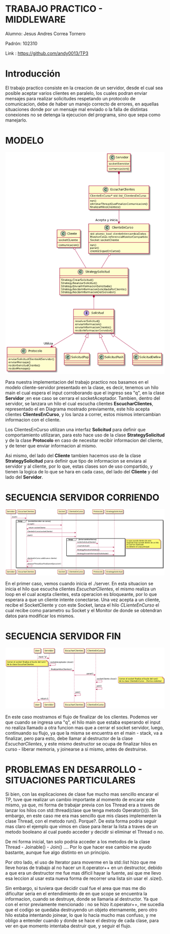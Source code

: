  # TRABAJO PRACTICO - MIDDLEWARE
 
Alumno: Jesus Andres Correa Tornero

Padrón: 102310

Link : https://github.com/andy0013/TP3


# Introducción

El trabajo practico consiste en la creacion de un servidor, desde el cual sea posible aceptar varios clientes en paralelo, los cuales podran enviar mensajes para realizar solicitudes respetando un protocolo de comunicacion, debe de haber un manejo correcto de errores, en aquellas situaciones donde por un mensaje mal enviado o la falla de distintas conexiones no se detenga la ejecucion del programa, sino que sepa como manejarlo.

# MODELO

 
 ![model](imagenes/primer-modelo.png)


 Para nuestra implementacion del trabajo practico nos basamos en el modelo cliente-servidor presentado en la clase, es decir, tenemos un hilo main el cual espera el input corroborando que el ingreso sea "q", en la clase **Servidor** ;en ese caso se cerrara el socketAceptador. 
 Tambien, dentro del servidor, se lanzara un hilo el cual escucha clientes **EscucharClientes**, representado el en Diagrama mostrado previamente, este hilo acepta clientes **ClientesEnCurso**, y los lanza a correr, estos mismos intercambian informacion con el cliente.
 
 Los ClientesEnCurso utilizan una interfaz **Solicitud** para definir que comportamiento utilizaran, para esto hace uso de la clase **StrategySolicitud** y de la clase **Protocolo** en caso de necesitar recibir informacion del cliente, y de tener que enviar informacion al mismo. 

Asi mismo, del lado del **Cliente** tambien hacemos uso de la clase **StrategySolicitud** para definir que tipo de informacion se enviara al servidor y al cliente, por lo que, estas clases son de uso compartido, y tienen la logica de lo que se hara en cada caso, del lado del __Cliente__ y del lado del __Servidor__.


# SECUENCIA SERVIDOR CORRIENDO


 ![model](imagenes/secuencia2.png)


En el primer caso, vemos cuando inicia el ./server. En esta situacion se inicia el hilo que escucha clientes *EscucharClientes*, el mismo realiza un loop en el cual acepta clientes, esta operacion es bloqueante, por lo que esperara a que un cliente intente conectarse. Una vez acepta a un cliente, recibe el SocketCliente y con este Socket, lanza el hilo *CLienteEnCurso* el cual recibe como parametro su Socket y el Monitor de donde se obtendran datos para modificar los mismos.


# SECUENCIA SERVIDOR FIN

 ![model](imagenes/secuencia.png)

En este caso mostramos el flujo de finalizar de los clientes. Podemos ver que cuando se ingresa una "q", el hilo main que estaba esperando el input no realiza llamado a otra funcion mas que a cerrar el socket servidor, luego, continuando su flujo, ya que la misma se encuentra en el main - stack, va a finalizar, pero para esto, debe llamar al destructor de la clase *EscucharClientes*, y este mismo destructor se ocupa de finalizar hilos en curso - liberar memoria, y joinearse a si mismo, antes de destruirse. 


# PROBLEMAS EN DESARROLLO - SITUACIONES PARTICULARES

Si bien, con las explicaciones de clase fue mucho mas sencillo encarar el TP, tuve que realizar un cambio importante al momento de encarar este mismo, ya que, mi forma de trabajar previa con los Thread era a traves de lanzar los hilos con std::thread(clase que tenga metodo Operator()()). Sin embargo, en este caso me era mas sencillo que mis clases implementen la clase Thread, con el metodo run(). Porque?.
De esta forma podria seguir mas claro el ejemplo que vimos en clase para iterar la lista a traves de un metodo booleano al cual puedo acceder y decidir si eliminar el Thread o no. 

De mi forma inicial, tan solo podria acceder a los metodos de la clase Thread - Joinable() - Join() .... Por lo que hacer ese cambio me ayudo bastante, aunque fue algo distinto en un principio.

Por otro lado, el uso de Iterator para moverme en la std::list hizo que me lleve horas de trabajo al no hacer un it.operator++ en un destructor, debido a que era un destructor me fue mas dificil hayar la fuente, asi que me llevo esa leccion al usar esta nueva forma de recorrer una lista sin usar el .size().

Sin embargo, si tuviera que decidir cual fue el area que mas me dio dificultar seria en el entendimiento de en que scope se encuentra la informacion, cuando se destruye, donde se llamaria al destructor. Ya que con el error previamente mencionado : no se hizo it.operator++, me sucedia que el codigo se quedaba destruyendo un objeto eternamente, pero otro hilo estaba intentando joinear, lo que lo hacia mucho mas confuso, y me obligo a entender cuando y donde se hace el destroy de cada clase, para ver en que momento intentaba destruir que, y seguir el flujo.
